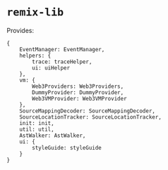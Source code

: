 # `remix-lib`

Provides:

    {
        EventManager: EventManager,
        helpers: {
            trace: traceHelper,
            ui: uiHelper
        },
        vm: {
            Web3Providers: Web3Providers,
            DummyProvider: DummyProvider,
            Web3VMProvider: Web3VMProvider
        },
        SourceMappingDecoder: SourceMappingDecoder,
        SourceLocationTracker: SourceLocationTracker,
        init: init,
        util: util,
        AstWalker: AstWalker,
        ui: {
            styleGuide: styleGuide
        }
    }
